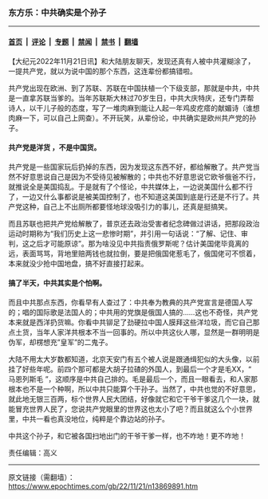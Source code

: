 ### 东方乐：中共确实是个孙子

---

#### [首页](../../../..?n13869891) &nbsp;|&nbsp; [评论](../../../../../epoch-comment?n13869891) &nbsp;|&nbsp; [专题](../../../../../epoch-special?n13869891) &nbsp;|&nbsp; [禁闻](../../../../../epoch-news?n13869891) &nbsp;|&nbsp; [禁书](../../../../../books?n13869891) &nbsp;|&nbsp; [翻墙](https://github.com/gfw-breaker/nogfw/blob/master/README.md?n13869891)


<div class="post_content" id="artbody" itemprop="articleBody">
 <!-- article content begin -->
 <p>
  【大纪元2022年11月21日讯】和大陆朋友聊天，发现还真有人被中共灌糊涂了，一提共产党，就以为说中国的那个东西，这连辈份都搞错啦。
 </p>
 <p>
  共产党出现在欧洲、到了苏联、苏联在中国扶植一个下级支部，那就是中共，中共是一直拿苏联当爹的。当年苏联斯大林过70岁生日，中共大庆特庆，还专门弄帮诗人，以干儿子般的态度，写了一堆肉麻到能让人起一年鸡皮疙瘩的献媚诗（谁想肉麻一下，可以自己上网查）。不开玩笑，从辈份论，中共确实是欧州共产党的孙子。
 </p>
 <h4>
  <ok href="https://www.epochtimes.com/gb/tag/%E5%85%B1%E4%BA%A7%E5%85%9A%E6%98%AF%E6%B4%8B%E8%B4%A7.html">
   共产党是洋货
  </ok>
  ，不是中国货。
 </h4>
 <p>
  共产党是一些国家玩后扔掉的东西，因为发现这东西不好，都给解散了。共产党当然不好意思说自己是因为不受待见被解散的；中共也不好意思说它欧爷俄爸不行，就推说全是美国捣乱。于是就有了个怪论，中共媒体上，一边说美国什么都不行了，一边又什么事都说是被美国控制了，也不知道这美国到底是行还是不行了。共产党这种，自己上不出厕所都要怪地球没吸引力的事儿，还真是挺搞笑。
 </p>
 <p>
  而且苏联也把共产党给解散了，普京还去政治受害者纪念碑做过讲话，把那段政治运动时期称为“我们历史上这一悲惨时期”，并引用一句话说：“了解、记住、审判，这之后才可能原谅”。那为啥没见中共指责俄罗斯呢？估计美国佬毕竟离的远，表面骂骂，背地里赔两钱也就拉倒，要是把俄国佬惹毛了，俄国佬可不惯着，本来就没少抢中国地盘，搞不好直接打起来。
 </p>
 <h4>
  搞了半天，中共其实是个怕啊。
 </h4>
 <p>
  而且中共那点东西，你看早有人查过了：中共奉为教典的共产党宣言是德国人写的；唱的国际歌是法国人的；中共用的党旗是俄国人搞的……这也不奇怪，共产党本来就是西洋扔货嘛。你看中共铆足了劲硬拉中国人膜拜这些洋垃圾，而它自己那点土货，当年人家洋共根本不当一回事的。所以中共这伙人哪，显然是一群明明是伪军，却楞想充”皇军”的二鬼子。
 </p>
 <p>
  大陆不用太大岁数都知道，北京天安门有五个被人说是跟通缉犯似的大头像，以前挂了好些年呢。前四个那可都是大胡子拉碴的外国人，到最后一个才是毛XX，“
  <ok href="https://www.epochtimes.com/gb/tag/%E9%A9%AC%E6%81%A9%E5%88%97%E6%96%AF%E6%AF%9B.html">
   马恩列斯毛
  </ok>
  ”，这顺序是中共自己排的。毛是最后一个，而且一眼看去，和人家那根本也不是一个种啊，所以中共只能算个干孙子。当然了，中共也觉的不好意思，就此地无银三百两，标个世界人民大团结，好像就它和它干爷干爹这几个一块，就能冒充世界人民了，您说共产党眼里的世界这也太小了吧？而且就这么个小世界里，中共一看也真没地位，纯粹是个靠边站的孙子。
 </p>
 <p>
  中共这个孙子，和它被各国扫地出门的干爷干爹一样，也不咋地！更不咋地！
 </p>
 <p>
  责任编辑：高义
 </p>
 <!-- article content end -->
 <div id="below_article_ad">
 </div>
</div>


---

原文链接（需翻墙）：https://www.epochtimes.com/gb/22/11/21/n13869891.htm